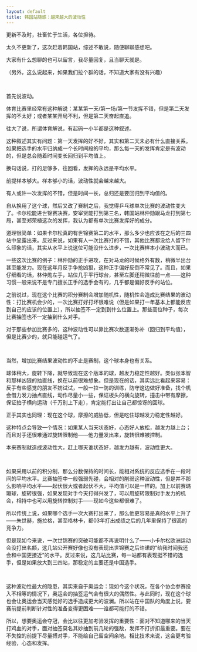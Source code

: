 ```yaml
---
layout: default
title: 韩国站随感：越来越大的波动性
---
```


更新不及时，社畜忙于生活，各位担待。

太久不更新了，这次赶着韩国站，综述不敢说，随便聊聊感想吧。

大家有什么想聊的也可以留言，我尽量回复，且当聊天就是。

（另外，这么说起来，如果我们拉个群的话，不知道大家有没有兴趣）

<br>

首先说波动。

体育比赛里经常有这种解说：某某第一天/第一场/第一节发挥不错，但是第二天发挥的不太好；或者某某开局不利，但是第二天奋起直追。

往大了说，所谓体育解说，有起码一小半都是这种叙述。

这种叙述其实有问题：第一天发挥的好不好，其实和第二天未必有什么直接关系。如果把选手的水平归纳成一个长时间段的平均，那么每一天的发挥肯定是有波动的，但是总会随着时间变长回归到平均值上。

换句话说，打的足够多，往回看，发挥的永远是平均水平。

前提样本够大。样本够小的话，波动性就会越来越大。

有人或许一次发挥的不错，但是时间一长，总归还是要回归到平均值的。

自从换用了这个球，然后又改了赛制之后，我觉得乒乓球单次比赛的波动性变大了。卡尔松能进世锦赛决赛，安宰贤能打到第三名，韩国站林仲勋跟马龙打到第七局，甚至郑荣植这次的发挥，我认为都有单次比赛发挥好的成分。

道理很简单：如果卡尔松真的有世锦赛第二的水平，那么多少也应该在之后的三四站中显露出来。反过来说，如果有人一次比赛打的不错，其他比赛都没给人留下什么印象的话，其实从水平上说这位可能没什么进步，一次比赛样本小波动大而已。

一些这次比赛的例子：林仲勋的正手进攻，在对马龙的时候格外有数，稍微半出台甚至能发力。现在这年月反手争抢凶狠，这种正手偏好反倒不常见了。而且，如果仔细看的话，林仲勋左手，站位几乎平行球台，甚至左脚还稍微往前一点——这种习惯一般来说不是专门擅长正手的选手会有的，几乎都是偏好反手的站位。

之前说过，现在这个比赛的积分赛制会增加随机性，随机性会造成比赛结果的波动性：打比赛机会少的，一次比赛打好打坏很难说（但是如果打一年基本上都能反应到自己的应该的位置上），所以抽签不一定到到什么位置上。那些高位种子，每次比赛抽签也不一定抽到什么对手。

对于那些参加比赛多的，这种波动性可以靠比赛次数逐渐弥补（回归到平均值），但是比赛少的，就只能碰运气了。

<br>

当然，增加比赛结果波动性的不止是赛制，这个球本身也有关系。

球体稍大，旋转下降，就导致现在这个版本的球，越发力稳定性越好。类似张本智和那样凶狠的抽直线，换在以前很难想象。但是现在的话，其实远比看起来容易：反手有些感觉的朋友不妨试试，一般一拉一防的训练，防守这边做好准备，找个机会借力发力抽点直线，动作尽量小一些，保证板头的横向旋转，撞击中带有摩擦，保证拍子横向运动（千万别上下走），肯定能打出让自己都惊讶的回球。

正手其实也同理：现在这个球，摩擦的威胁低，但是吃住球越发力稳定性越好。

这种特点会导致一个情况：如果某人当天状态好，心态好人放松，越发力越上台；而且对手还很难通过旋转限制他——他力量发出来，旋转很难被控制。

本来赛制就造成波动性大，赶上哪天谁状态好，越发力越有，波动性更大。

<br>

如果采用以前的积分制，那么分数保持的时间长，能相对系统的反应选手在一段时间的平均水平。比赛抽签中一般强弱先碰，会相对的削弱这种波动性，但是并不那么影响平均水平——起伏很大或者起伏不大，平均值可以是一样的。加上以前赛璐璐球，旋转很强，如果发现对手今天打得兴发了，可以用旋转限制对手发力的机会，相持中也可以用旋转控制对手——现如今这些都很难了。

所以传统上说，如果哪个选手一次大赛打出来了，那么他更容易是真的水平上升了——朱世赫，施拉格，甚至格林卡，都03年打出成绩之后的几年里保持了很高的竞争力。

但是现如今来说，一次世锦赛的突破可能都不再说明什么了——小卡尔松欧洲运动会没打出名额，这几站公开赛好像也没有表现出世锦赛之后许诺的“给我时间我还会和中国更接近”的水平。反过来说，这几站比赛，每一站都有表现挺不错的选手，但是如果放大到三四站，那稳定的主要还是中国选手。

<br>

这种波动性最大的隐患，其实来自于奥运会：现如今这个状况，在各个协会参赛投入不相等的情况下，奥运会的抽签运气会有很大的偶然性。与此同时，现在这个球也会让奥运会当天感觉好的选手造成更大的波澜。所以站在中国队的角度上说，要赛前提前判断针对性的准备变得更困难——谁都可能打的不错。

所以，想要奥运会夺冠，会比以往更加考验发挥的重要性：面对不知道哪来的当天打鸡血的对手，面对抽签莫名其妙抽到前几轮的强敌，发挥不打折扣最重要。要在不失控的前提下尽量搏对手，不能给自己留空间余地。相比技术来说，这会更考验经验，心态和发挥。